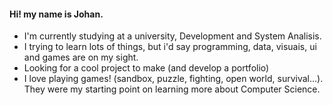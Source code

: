#### Hi! my name is Johan.
- I'm currently studying at a university, Development and System Analisis.
- I trying to learn lots of things, but i'd say programming, data, visuais, ui and games are on my sight.
- Looking for a cool project to make (and develop a portfolio)
- I love playing games! (sandbox, puzzle, fighting, open world, survival...). They were my starting point on learning more about Computer Science.

